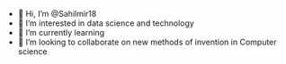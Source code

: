 - 👋 Hi, I’m @Sahilmir18
- 👀 I’m interested in data science and technology 
- 🌱 I’m currently learning 
- 💞️ I’m looking to collaborate on new methods of invention in Computer science 


<!---
Sahilmir18/Sahilmir18 is a ✨ special ✨ repository because its `README.md` (this file) appears on your GitHub profile.
You can click the Preview link to take a look at your changes.
--->
